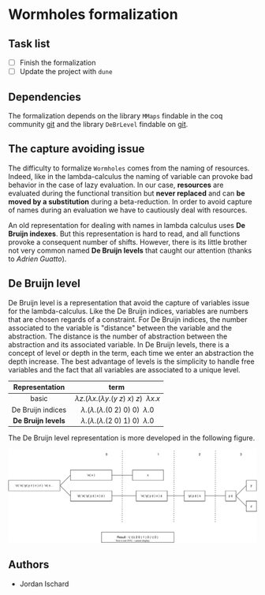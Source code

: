 # Wormholes formalization

## Task list

- [ ] Finish the formalization
- [ ] Update the project with `dune`

## Dependencies

The formalization depends on the library `MMaps` findable in the coq community [git](https://github.com/coq-community/coq-mmaps) and the library `DeBrLevel` findable on [git](https://github.com/JordanIschard/DeBrLevel).

## The capture avoiding issue

The difficulty to formalize `Wormholes` comes from the naming of resources. Indeed, like in the lambda-calculus the naming of variable can provoke bad behavior in the case of lazy evaluation. In our case, **resources** are evaluated during the functional transition but **never replaced** and can **be moved by a substitution** during a beta-reduction. In order to avoid capture of names during an evaluation we have to cautiously deal with resources.

<!--
First versions do not deal with this issue and end up stuck.

Several representations exist to avoid the alpha renaming issue, we tested the **locally nameless** representation, but it also ends up stuck. The trick in this representation is to name the bound variables (_open_) only when we go through an abstraction and remove the name (_close_) when we go out the abstraction. Unfortunately, in the typing system needs to stock used resource names even the bound resources.

We try to brute force the issue with a handmade equivalence property, but it came to be very annoying to work with.  
-->

An old representation for dealing with names in lambda calculus uses **De Bruijn indexes**. But this representation is hard to read, and all functions provoke a consequent number of shifts. However, there is its little brother not very common named **De Bruijn levels** that caught our attention (thanks to _Adrien Guatto_).

## De Bruijn level


De Bruijn level is a representation that avoid the capture of variables issue for the lambda-calculus. Like the De Bruijn indices, variables are numbers that are chosen regards of a constraint. For De Bruijn indices, the number associated to the variable is "distance" between the variable and the abstraction. The distance is the number of abstraction between the abstraction and its associated variable. In De Bruijn levels, there is a concept of level or depth in the term, each time we enter an abstraction the depth increase. The best advantage of levels is the simplicity to handle free variables and the fact that all variables are associated to a unique level.

<div align="center">

| Representation | term |
|:--:|:--:|
| basic | $λz.(λx.(λy.(y~z)~x)~z)~~λx.x$ |
| De Bruijn indices | $λ.(λ.(λ.(0~2)~0)~0)~~λ.0$ |
| **De Bruijn levels** | $λ.(λ.(λ.(2~0)~1)~0)~~λ.0$ |

</div>

The De Bruijn level representation is more developed in the following figure.

![Example of the De Bruijn level representation for the lambda calculus](images/level_example_1.svg)

## Authors

- Jordan Ischard

<!--
## Functional Transition

<img src="images/fT_example_1.drawio.svg" alt="MarineGEO circle logo" style="height: 600px;"/>
<img src="images/fT_example_2.drawio.svg" alt="MarineGEO circle logo" style="height: 600px;"/>
<img src="images/fT_example_3.drawio.svg" alt="MarineGEO circle logo" style="height: 600px;"/>
<img src="images/fT_example_4.drawio.svg" alt="MarineGEO circle logo" style="height: 600px;"/>
<img src="images/fT_example_5.drawio.svg" alt="MarineGEO circle logo" style="height: 600px;"/>
<img src="images/fT_example_6.drawio.svg" alt="MarineGEO circle logo" style="height: 600px;"/>

## Functional Transition rules

<img src="images/fT_arr_rule.drawio.svg" alt="MarineGEO circle logo" style="height: 600px;"/>
<img src="images/fT_first_rule.drawio.svg" alt="MarineGEO circle logo" style="height: 600px;"/>
<img src="images/fT_comp_rule.drawio.svg" alt="MarineGEO circle logo" style="height: 600px;"/>
<img src="images/fT_rsf_rule.drawio.svg" alt="MarineGEO circle logo" style="height: 600px;"/>
<img src="images/fT_wh_rule.drawio.svg" alt="MarineGEO circle logo" style="height: 600px;"/>
-->